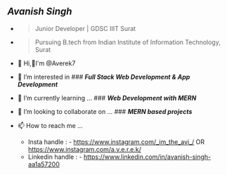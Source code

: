 ## ***Avanish Singh***
- >Junior Developer | GDSC IIIT Surat
- >Pursuing B.tech from Indian Institute of Information Technology, Surat 


- 👋 Hi,🙋‍I'm @Averek7 
- 👀 I’m interested in ### ***Full Stack Web Development & App Development***
- 🌱 I’m currently learning ... ### ***Web Development with MERN***
- 💞️ I’m looking to collaborate on ... ### ***MERN based projects***
- 📫 How to reach me ...  
  - Insta handle : - https://www.instagram.com/_im_the_avi_/   OR   https://www.instagram.com/a.v.e.r.e.k/
  - Linkedin handle : - https://www.linkedin.com/in/avanish-singh-aa1a57200
